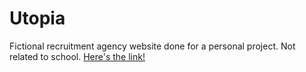 # Utopia
Fictional recruitment agency website done for a personal project. Not related to school.
<a href='https://agilbert.dev/Utopia'>Here's the link!</a>
